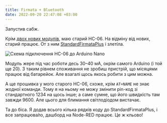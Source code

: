 ```yaml
---
title: Firmata + Bluetooth
date: 2022-09-20 22:47:08 +03:00
---
```


Запустив сабж.

Крім [двох нових модулів][1], маю старий HC-06. На відміну від нових, старий працює. От з ним [StandardFirmataPlus][2] і злеті́ла.

![Схема підключення HC-06 до Arduino Nano](/uploads/HC-06.png)

Модуль жере під час роботи десь 30–40 мА, окрім самого Arduino (і той ще 20). З таким рівнем споживання не зробиш пристрій, що місяцями працює від батарейок. Але взагалі щось якось робити з цим можна.

А ще прошивка у мого старого HC-06, схоже, крім `AT+NAME` не знає жодної команди. Тому я на ньому не можу змінити pin-код зі стандартного 1234 на щось інше; а саме сумне, що його швидкість там завжди 9600. Але цього для блимання світлодіодом вистачає.

Та до біса. Я додав всього кілька рядків коду до StandardFirmataPlus, і все запрацюва́ло, дашборд на Node-RED працює. Це ж кльово!

[1]: /2022/09/19/bluetooth.html
[2]: /2022/09/12/firmata.html
